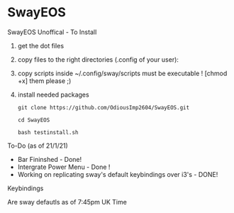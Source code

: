 # SwayEOS
SwayEOS
Unoffical - To Install
1) get the dot files

2) copy files to the right directories (.config of your user):

3) copy scripts inside ~/.config/sway/scripts must be executable ! [chmod +x] them please ;)

4) install needed packages

       git clone https://github.com/OdiousImp2604/SwayEOS.git

       cd SwayEOS

       bash testinstall.sh
  

To-Do (as of 21/1/21)

- Bar Fininshed - Done!
- Intergrate Power Menu - Done !
- Working on replicating sway's default keybindings over i3's - DONE!

Keybindings

Are sway defautls as of 7:45pm UK Time

